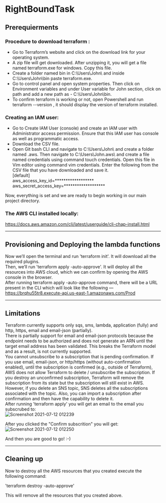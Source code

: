 # RightBoundTask  
  
## Prerequierments  
### Procedure to download terraform :  
- Go to Terraform’s website and click on the download link for your operating system.  
- A zip file will get downloaded. After unzipping it, you will get a file named terraform.exe for windows. Copy this file.  
- Create a folder named bin in C:\Users\John\ and inside C:\Users\John\bin paste terraform.exe.  
- Go to control panel and open system properties. Then click on Environment variables and under User variable for John section, click on path and add a new path as - C:\Users\John\bin.  
- To confirm terraform is working or not, open Powershell and run terraform --version , it should display the version of terraform installed.  
   
### Creating an IAM user:  
- Go to Create IAM User (console) and create an IAM user with Administrator access permission. Ensure that this IAM user has console as well as programmatic access.  
- Download the CSV file.  
- Open Git bash CLI and navigate to C:\Users\John\ and create a folder named .aws. Then navigate to C:\Users\John\.aws\ and create a file named credentials using command touch credentials. Open this file in Vim editor using command vim credentials. Enter the following from the CSV file that you have downloaded and save it.  
[default]  
aws_access_key_id=******************  
aws_secret_access_key=*******************  
    
Now, everything is set and we are ready to begin working in our main project directory.  
  
### The AWS CLI installed locally: 
   https://docs.aws.amazon.com/cli/latest/userguide/cli-chap-install.html  
  
-----------------------------------------------------------------------------------------------  
  
## Provisioning and Deploying the lambda functions  
Now we’ll open the terminal and run 'terraform init'. It will download all the required plugins.  
Then, we’ll run 'terraform apply -auto-approve'. It will deploy all the resources into AWS cloud, which we can confirm by opening the AWS console in the browser.   
After running terraform apply -auto-approve command, there will be a URL present in the CLI which will look like the following —  
https://brqhu55tr8.execute-api.us-east-1.amazonaws.com/Prod  

-----------------------------------------------------------------------------------------------
## Limitations
Terraform currently supports only sqs, sms, lambda, application (fully) and http, https, email and email-json (partially).  
There is partially support for email and email-json protocols because the endpoint needs to be authorized and does not generate an ARN until the target email address has been validated. This breaks the Terraform model and as a result, is not currently supported.  
You cannot unsubscribe to a subscription that is pending confirmation. If you use email, email-json, or http/https (without auto-confirmation enabled), until the subscription is confirmed (e.g., outside of Terraform), AWS does not allow Terraform to delete / unsubscribe the subscription. If you destroy an unconfirmed subscription, Terraform will remove the subscription from its state but the subscription will still exist in AWS. However, if you delete an SNS topic, SNS deletes all the subscriptions associated with the topic. Also, you can import a subscription after confirmation and then have the capability to delete it.  
After running 'terraform apply' you will get an email to the email you subscrubed to:  
![Screenshot 2021-07-12 012239](https://user-images.githubusercontent.com/9087272/125478374-ae7f204f-5c0e-4dbb-a988-67bca14a5b79.jpg)  
  
After you clicked the "Confirm subscrition" you will get:  
![Screenshot 2021-07-12 012250](https://user-images.githubusercontent.com/9087272/125478584-b436b17f-1731-4ce8-bc32-c8cd0afe93ff.jpg) 
  
And then you are good to go! :-)



--------------------------------------------------------------------------------------------------

## Cleaning up
Now to destroy all the AWS resources that you created execute the following command:

'terraform destroy  -auto-approve'

This will remove all the resources that you created above.
